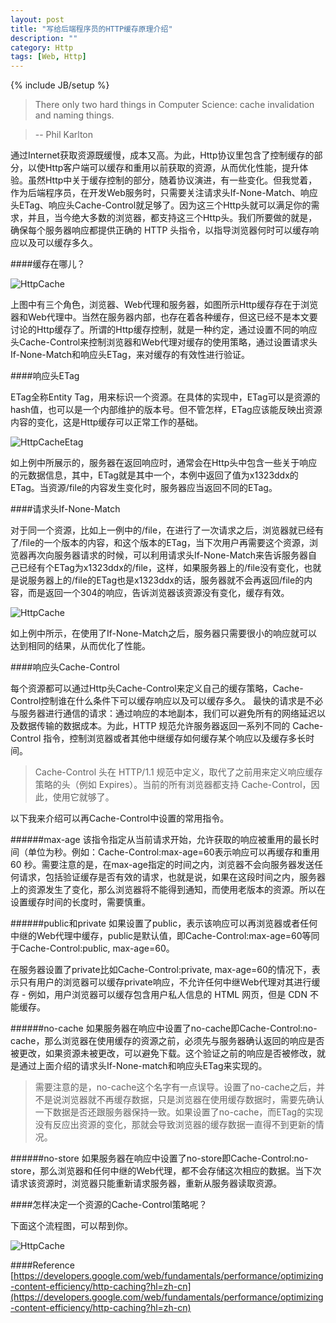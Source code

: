 ```yaml
---
layout: post
title: "写给后端程序员的HTTP缓存原理介绍"
description: ""
category: Http 
tags: [Web, Http]
---
```

{% include JB/setup %}

> There only two hard things in Computer Science: cache invalidation and naming things.

> -- Phil Karlton

通过Internet获取资源既缓慢，成本又高。为此，Http协议里包含了控制缓存的部分，以使Http客户端可以缓存和重用以前获取的资源，从而优化性能，提升体验。虽然Http中关于缓存控制的部分，随着协议演进，有一些变化。但我觉着，作为后端程序员，在开发Web服务时，只需要关注请求头If-None-Match、响应头ETag、响应头Cache-Control就足够了。因为这三个Http头就可以满足你的需求，并且，当今绝大多数的浏览器，都支持这三个Http头。我们所要做的就是，确保每个服务器响应都提供正确的 HTTP 头指令，以指导浏览器何时可以缓存响应以及可以缓存多久。

####缓存在哪儿？

![HttpCache](http://zhaox.github.io/assets/images/HttpCache.png)

上图中有三个角色，浏览器、Web代理和服务器，如图所示Http缓存存在于浏览器和Web代理中。当然在服务器内部，也存在着各种缓存，但这已经不是本文要讨论的Http缓存了。所谓的Http缓存控制，就是一种约定，通过设置不同的响应头Cache-Control来控制浏览器和Web代理对缓存的使用策略，通过设置请求头If-None-Match和响应头ETag，来对缓存的有效性进行验证。

####响应头ETag

ETag全称Entity Tag，用来标识一个资源。在具体的实现中，ETag可以是资源的hash值，也可以是一个内部维护的版本号。但不管怎样，ETag应该能反映出资源内容的变化，这是Http缓存可以正常工作的基础。

![HttpCacheEtag](http://zhaox.github.io/assets/images/HttpCacheEtag.png)

如上例中所展示的，服务器在返回响应时，通常会在Http头中包含一些关于响应的元数据信息，其中，ETag就是其中一个，本例中返回了值为x1323ddx的ETag。当资源/file的内容发生变化时，服务器应当返回不同的ETag。

####请求头If-None-Match

对于同一个资源，比如上一例中的/file，在进行了一次请求之后，浏览器就已经有了/file的一个版本的内容，和这个版本的ETag，当下次用户再需要这个资源，浏览器再次向服务器请求的时候，可以利用请求头If-None-Match来告诉服务器自己已经有个ETag为x1323ddx的/file，这样，如果服务器上的/file没有变化，也就是说服务器上的/file的ETag也是x1323ddx的话，服务器就不会再返回/file的内容，而是返回一个304的响应，告诉浏览器该资源没有变化，缓存有效。

![HttpCache](http://zhaox.github.io/assets/images/HttpCacheIfNoneMatch.png)

如上例中所示，在使用了If-None-Match之后，服务器只需要很小的响应就可以达到相同的结果，从而优化了性能。

####响应头Cache-Control

每个资源都可以通过Http头Cache-Control来定义自己的缓存策略，Cache-Control控制谁在什么条件下可以缓存响应以及可以缓存多久。 最快的请求是不必与服务器进行通信的请求：通过响应的本地副本，我们可以避免所有的网络延迟以及数据传输的数据成本。为此，HTTP 规范允许服务器返回一系列不同的 Cache-Control 指令，控制浏览器或者其他中继缓存如何缓存某个响应以及缓存多长时间。

> Cache-Control 头在 HTTP/1.1 规范中定义，取代了之前用来定义响应缓存策略的头（例如 Expires）。当前的所有浏览器都支持 Cache-Control，因此，使用它就够了。

以下我来介绍可以再Cache-Control中设置的常用指令。

######max-age
该指令指定从当前请求开始，允许获取的响应被重用的最长时间（单位为秒。例如：Cache-Control:max-age=60表示响应可以再缓存和重用 60 秒。需要注意的是，在max-age指定的时间之内，浏览器不会向服务器发送任何请求，包括验证缓存是否有效的请求，也就是说，如果在这段时间之内，服务器上的资源发生了变化，那么浏览器将不能得到通知，而使用老版本的资源。所以在设置缓存时间的长度时，需要慎重。

######public和private
如果设置了public，表示该响应可以再浏览器或者任何中继的Web代理中缓存，public是默认值，即Cache-Control:max-age=60等同于Cache-Control:public, max-age=60。

在服务器设置了private比如Cache-Control:private, max-age=60的情况下，表示只有用户的浏览器可以缓存private响应，不允许任何中继Web代理对其进行缓存 - 例如，用户浏览器可以缓存包含用户私人信息的 HTML 网页，但是 CDN 不能缓存。

######no-cache
如果服务器在响应中设置了no-cache即Cache-Control:no-cache，那么浏览器在使用缓存的资源之前，必须先与服务器确认返回的响应是否被更改，如果资源未被更改，可以避免下载。这个验证之前的响应是否被修改，就是通过上面介绍的请求头If-None-match和响应头ETag来实现的。
> 需要注意的是，no-cache这个名字有一点误导。设置了no-cache之后，并不是说浏览器就不再缓存数据，只是浏览器在使用缓存数据时，需要先确认一下数据是否还跟服务器保持一致。如果设置了no-cache，而ETag的实现没有反应出资源的变化，那就会导致浏览器的缓存数据一直得不到更新的情况。

######no-store
如果服务器在响应中设置了no-store即Cache-Control:no-store，那么浏览器和任何中继的Web代理，都不会存储这次相应的数据。当下次请求该资源时，浏览器只能重新请求服务器，重新从服务器读取资源。

####怎样决定一个资源的Cache-Control策略呢？

下面这个流程图，可以帮到你。

![HttpCache](http://zhaox.github.io/assets/images/HttpCacheControl.png)


####Reference
[https://developers.google.com/web/fundamentals/performance/optimizing-content-efficiency/http-caching?hl=zh-cn](https://developers.google.com/web/fundamentals/performance/optimizing-content-efficiency/http-caching?hl=zh-cn)

